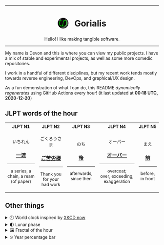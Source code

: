 ***

<h1 align="center">
<sub>
    <img src="readme/resources/avatar.png" height="36">
</sub>
&nbsp;
Gorialis
</h1>
<p align="center">
Hello! I like making tangible software.
</p>

***

My name is Devon and this is where you can view my public projects. I have a mix of stable and experimental projects, as well as some more comedic repositories.

I work in a handful of different disciplines, but my recent work tends mostly towards reverse engineering, DevOps, and graphical/UX design.

As a fun demonstration of what I can do, this README *dynamically regenerates* using GitHub Actions every hour! (it last updated at **00:18 UTC, 2020-12-20**)

<h2>JLPT words of the hour</h2>
<table>
    <tr>
        <th>JLPT N1</th>
        <th>JLPT N2</th>
        <th>JLPT N3</th>
        <th>JLPT N4</th>
        <th>JLPT N5</th>
    </tr>
    <tr>
        <td>
            <p align="center">いちれん</p>
            <h3 align="center"><b><a href="https://jisho.org/search/%E4%B8%80%E9%80%A3">一連</a></b></h3>
            <hr>
            <p align="center">a series,<wbr> a chain,<wbr> a ream (of paper)</p>
        </td>
        <td>
            <p align="center">ごくろうさま</p>
            <h3 align="center"><b><a href="https://jisho.org/search/%E3%81%94%E8%8B%A6%E5%8A%B4%E6%A7%98">ご苦労様</a></b></h3>
            <hr>
            <p align="center">Thank you for your had work</p>
        </td>
        <td>
            <p align="center">のち</p>
            <h3 align="center"><b><a href="https://jisho.org/search/%E5%BE%8C">後</a></b></h3>
            <hr>
            <p align="center">afterwards,<wbr> since then</p>
        </td>
        <td>
            <p align="center">オーバー</p>
            <h3 align="center"><b><a href="https://jisho.org/search/%E3%82%AA%E3%83%BC%E3%83%90%E3%83%BC">オーバー</a></b></h3>
            <hr>
            <p align="center">overcoat;<br> over,<wbr> exceeding,<wbr> exaggeration</p>
        </td>
        <td>
            <p align="center">まえ</p>
            <h3 align="center"><b><a href="https://jisho.org/search/%E5%89%8D">前</a></b></h3>
            <hr>
            <p align="center">before,<wbr> in front</p>
        </td>
    </tr>
</table>

<h2>Other things</h2>
<details>
<summary>🕛  World clock inspired by <a href="https://xkcd.com/now">XKCD now</a></summary>

> <img src="generated/now.png" width="512">

</details>
<details>
<summary>🌓 Lunar phase</summary>

The moon is approximately 20.11% through its phase (First Quarter).

</details>
<details>
<summary>&#x1f5bc; Fractal of the hour</summary>

> <img src="generated/fractal.png" width="512">

</details>
<details>
<summary>&#x23f2; Year percentage bar</summary>
<pre><code>2020 [███████████████████▁] 96.72%</code></pre>
</details>
